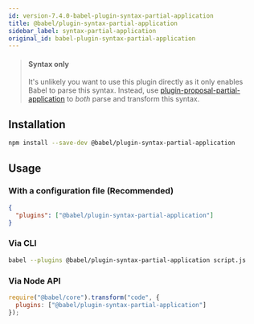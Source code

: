 ```yaml
---
id: version-7.4.0-babel-plugin-syntax-partial-application
title: @babel/plugin-syntax-partial-application
sidebar_label: syntax-partial-application
original_id: babel-plugin-syntax-partial-application
---
```


> #### Syntax only
>
> It's unlikely you want to use this plugin directly as it only enables Babel to parse this syntax. Instead, use [plugin-proposal-partial-application](plugin-proposal-partial-application.md) to _both_ parse and transform this syntax.

## Installation

```sh
npm install --save-dev @babel/plugin-syntax-partial-application
```

## Usage

### With a configuration file (Recommended)

```json
{
  "plugins": ["@babel/plugin-syntax-partial-application"]
}
```

### Via CLI

```sh
babel --plugins @babel/plugin-syntax-partial-application script.js
```

### Via Node API

```javascript
require("@babel/core").transform("code", {
  plugins: ["@babel/plugin-syntax-partial-application"]
});
```
